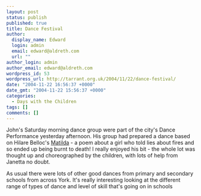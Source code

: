 ```yaml
---
layout: post
status: publish
published: true
title: Dance Festival
author:
  display_name: Edward
  login: admin
  email: edward@aldreth.com
  url: ""
author_login: admin
author_email: edward@aldreth.com
wordpress_id: 53
wordpress_url: http://tarrant.org.uk/2004/11/22/dance-festival/
date: "2004-11-22 16:56:37 +0000"
date_gmt: "2004-11-22 15:56:37 +0000"
categories:
  - Days with the Children
tags: []
comments: []
---
```


<p>John's Saturday morning dance group were part of the city's Dance Performance yesterday afternoon.  His group had prepared a dance based on Hilare Belloc's <a href="https://www.poetry-archive.com/b/matilda.html">Matilda</a> - a poem about a girl who told lies about fires and so ended up being burnt to death!  I really enjoyed his bit - the whole lot was thought up and choreographed by the children, with lots of help from Janetta no doubt.</p>
<p>As usual there were lots of other good dances from primary and secondary schools  from across York.  It's really interesting looking at the different range of types of dance and level of skill that's going on in schools</p>
